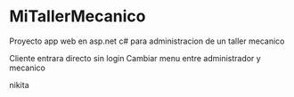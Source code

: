 # MiTallerMecanico
Proyecto app web en asp.net c# para administracion de un taller mecanico

Cliente entrara directo sin login
Cambiar menu entre administrador y mecanico

nikita